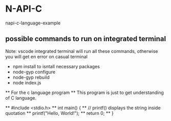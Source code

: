 # N-API-C
napi-c-language-example

## possible commands to run on integrated terminal 

Note: vscode integrated terminal will run all these commands, otherwise you will get en error on casual terminal

* npm install to isntall necessary packages 
* node-gyp configure
* node-gyp rebuild     
* node index.js

** For the c language program 
** This program is just to get understanding of C language.

** #include <stdio.h>
** int main() {
**    // printf() displays the string inside quotation
**   printf("Hello, World!");
**   return 0;
** }
